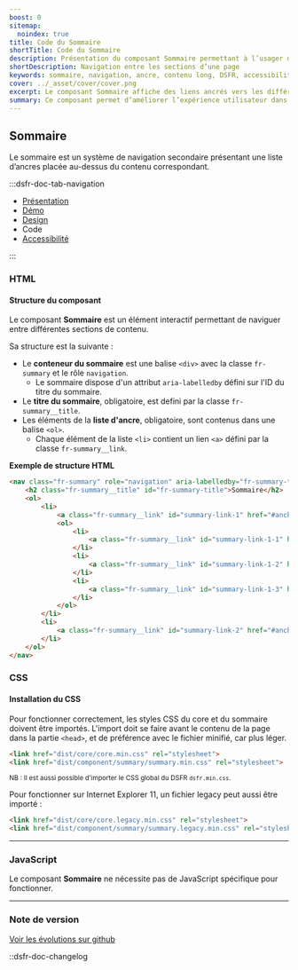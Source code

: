 ```yaml
---
boost: 0
sitemap:
  noindex: true
title: Code du Sommaire
shortTitle: Code du Sommaire
description: Présentation du composant Sommaire permettant à l’usager de naviguer facilement entre les sections d’une page longue à l’aide de liens ancrés.
shortDescription: Navigation entre les sections d’une page
keywords: sommaire, navigation, ancre, contenu long, DSFR, accessibilité, design système, interface
cover: ../_asset/cover/cover.png
excerpt: Le composant Sommaire affiche des liens ancrés vers les différentes sections d’une page, facilitant la lecture et l’accès rapide à l’information pour l’usager.
summary: Ce composant permet d’améliorer l’expérience utilisateur dans les pages à forte densité de contenu. Il affiche en haut de page une liste d’ancres reprenant fidèlement les titres des sections éditoriales, dans un bloc distinct visuellement. Le sommaire n’est pas sticky, ne se personnalise pas, et garantit une navigation fluide et cohérente au sein d’un même contenu.
---
```


## Sommaire

Le sommaire est un système de navigation secondaire présentant une liste d’ancres placée au-dessus du contenu correspondant.

:::dsfr-doc-tab-navigation

- [Présentation](../index.md)
- [Démo](../demo/index.md)
- [Design](../design/index.md)
- Code
- [Accessibilité](../accessibility/index.md)

:::

### HTML

#### Structure du composant

Le composant **Sommaire** est un élément interactif permettant de naviguer entre différentes sections de contenu.

Sa structure est la suivante :

- Le **conteneur du sommaire** est une balise `<div>` avec la classe `fr-summary` et le rôle `navigation`.
  - Le sommaire dispose d'un attribut `aria-labelledby` défini sur l'ID du titre du sommaire.
- Le **titre du sommaire**, obligatoire, est defini par la classe `fr-summary__title`.
- Les éléments de la **liste d'ancre**, obligatoire, sont contenus dans une balise `<ol>`.
  - Chaque élément de la liste `<li>` contient un lien `<a>` défini par la classe `fr-summary__link`.

**Exemple de structure HTML**

```HTML
<nav class="fr-summary" role="navigation" aria-labelledby="fr-summary-title">
    <h2 class="fr-summary__title" id="fr-summary-title">Sommaire</h2>
    <ol>
        <li>
            <a class="fr-summary__link" id="summary-link-1" href="#anchor-1">Libellé du lien 1</a>
            <ol>
                <li>
                    <a class="fr-summary__link" id="summary-link-1-1" href="#anchor-1.1">Libellé du lien 1.1</a>
                </li>
                <li>
                    <a class="fr-summary__link" id="summary-link-1-2" href="#anchor-1.2">Libellé du lien 1.2</a>
                </li>
                <li>
                    <a class="fr-summary__link" id="summary-link-1-3" href="#anchor-1.3">Libellé du lien 1.3</a>
                </li>
            </ol>
        </li>
        <li>
            <a class="fr-summary__link" id="summary-link-2" href="#anchor-2">Libellé du lien 2</a>
        </li>
    </ol>
</nav>
```

### CSS

#### Installation du CSS

Pour fonctionner correctement, les styles CSS du core et du sommaire doivent être importés.
L'import doit se faire avant le contenu de la page dans la partie `<head>`, et de préférence avec le fichier minifié, car plus léger.

```HTML
<link href="dist/core/core.min.css" rel="stylesheet">
<link href="dist/component/summary/summary.min.css" rel="stylesheet">
```

<small>NB : Il est aussi possible d'importer le CSS global du DSFR `dsfr.min.css`.</small>

Pour fonctionner sur Internet Explorer 11, un fichier legacy peut aussi être importé :

```HTML
<link href="dist/core/core.legacy.min.css" rel="stylesheet">
<link href="dist/component/summary/summary.legacy.min.css" rel="stylesheet">
```

---

### JavaScript

Le composant **Sommaire** ne nécessite pas de JavaScript spécifique pour fonctionner.

---

### Note de version

[Voir les évolutions sur github](https://github.com/GouvernementFR/dsfr/pulls?q=is%3Apr+is%3Aclosed+is%3Amerged+summary+)

::dsfr-doc-changelog
